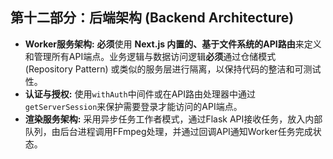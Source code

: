 ## **第十二部分：后端架构 (Backend Architecture)**

* **Worker服务架构:** **必须**使用 **Next.js 内置的、基于文件系统的API路由**来定义和管理所有API端点。业务逻辑与数据访问逻辑**必须**通过仓储模式 (Repository Pattern) 或类似的服务层进行隔离，以保持代码的整洁和可测试性。
* **认证与授权:** 使用`withAuth`中间件或在API路由处理器中通过`getServerSession`来保护需要登录才能访问的API端点。
* **渲染服务架构:** 采用异步任务工作者模式，通过Flask API接收任务，放入内部队列，由后台进程调用FFmpeg处理，并通过回调API通知Worker任务完成状态。